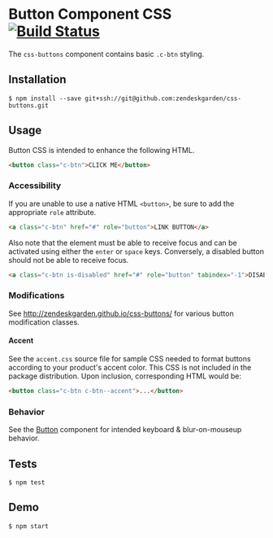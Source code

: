 # Button Component CSS [![Build Status](https://travis-ci.com/zendeskgarden/css-buttons.svg?token=dDt9s6smCMgz269xNbpz&branch=master)](https://travis-ci.com/zendeskgarden/css-buttons)

The `css-buttons` component contains basic `.c-btn` styling.

## Installation

    $ npm install --save git+ssh://git@github.com:zendeskgarden/css-buttons.git

## Usage

Button CSS is intended to enhance the following HTML.

```html
<button class="c-btn">CLICK ME</button>
```

### Accessibility

If you are unable to use a native HTML `<button>`, be sure to add
the appropriate `role` attribute.

```html
<a class="c-btn" href="#" role="button">LINK BUTTON</a>
```

Also note that the element must be able to receive focus and can be
activated using either the `enter` or `space` keys. Conversely, a
disabled button should not be able to receive focus.

```html
<a class="c-btn is-disabled" href="#" role="button" tabindex="-1">DISABLED LINK BUTTON</a>
```

### Modifications

See http://zendeskgarden.github.io/css-buttons/ for various button
modification classes.

#### Accent

See the `accent.css` source file for sample CSS needed to format buttons
according to your product's accent color. This CSS is not included in
the package distribution. Upon inclusion, corresponding HTML would be:

```html
<button class="c-btn c-btn--accent">...</button>
```

### Behavior

See the
[Button](https://zendeskgarden.github.io/react-components/#!/Button)
component for intended keyboard & blur-on-mouseup behavior.

## Tests

    $ npm test

## Demo

    $ npm start
